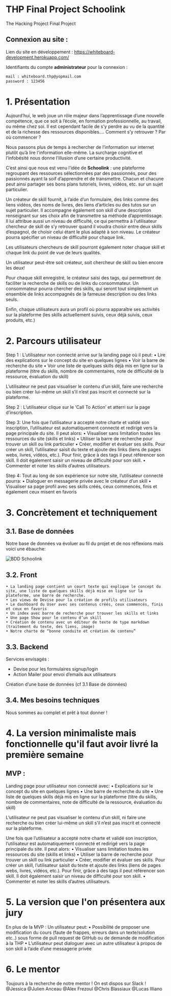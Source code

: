 # THP Final Project Schoolink
The Hacking Project Final Project

## Connexion au site : 

Lien du site en développement : https://whiteboard-development.herokuapp.com/

Identifiants du compte **administrateur** pour la connexion : 
```diff 
mail : whiteboard.thp@yopmail.com
password : 123456
```

# 1. Présentation

Aujourd’hui, le web joue un rôle majeur dans l’apprentissage d’une nouvelle compétence, que ce soit à l’école, en formation professionnelle, au travail, ou même chez soi. Il est cependant facile de s’y perdre au vu de la quantité et de la richesse des ressources disponibles…. Comment s’y retrouver ? Par où commencer ? 

Nous passons plus de temps à rechercher de l’information sur internet plutôt qu’à lire l'information elle-même. La surcharge cognitive et l’infobésité nous donne l’illusion d’une certaine productivité. 

C’est ainsi que nous est venu l’idée de **Schoolink** : une plateforme regroupant des ressources sélectionnées par des passionnés, pour des passionnés ayant la soif d’apprendre et de transmettre. Chacun et chacune peut ainsi partager ses bons plans tutoriels, livres, vidéos, etc. sur un sujet particulier.

Un créateur de skill fournit, à l’aide d’un formulaire, des links comme des liens vidéos, des noms de livres, des liens d’articles ou des tutos sur un sujet particulier. Il accompagne également son skill d'une description renseignant sur ses choix afin de transmettre sa méthode d’apprentissage. Il lui attribue aussi un niveau de difficulté, ce qui permettra à l'utilisateur chercheur de skill de s’y retrouver quand il voudra choisir entre deux skills d’espagnol, de choisir celui étant le plus adapté à son niveau. Le créateur pourra spécifier un niveau de difficulté pour chaque link.

Les utilisateurs chercheurs de skill pourront également noter chaque skill et chaque link du point de vue de leurs qualités.

Un utilisateur peut-être soit créateur, soit chercheur de skill ou bien encore les deux!

Pour chaque skill enregistré, le créateur saisi des tags, qui permettront de faciliter la recherche de skills ou de links du consommateur. Un consommateur pourra chercher des skills,  qui seront tout simplement un ensemble de links accompagnés de la fameuse description ou des links seuls.

Enfin, chaque utilisateurs aura un profil où pourra apparaître ses activités sur la plateforme (les skills actuellement suivis, ceux déjà suivis, ceux produits, etc.)

# 2. Parcours utilisateur

Step 1 : L’utilisateur non connecté arrive sur la landing page où il peut:
    • Lire des explications sur le concept du site en quelques lignes
    • Voir la barre de recherche du site
    • Voir une liste de quelques skills déjà mis en ligne sur la plateforme (titre du skills, nombre de commentaires, note de difficulté de la ressource, évaluation du skill)

L’utilisateur ne peut pas visualiser le contenu d’un skill, faire une recherche ou bien créer lui-même un skill s’il n’est pas inscrit et connecté sur la plateforme.

Step 2 : L’utilisateur clique sur le ‘Call To Action’ et atterri sur la page d’inscription.

Step 3: Une fois que l’utilisateur a accepté notre charte et validé son inscription, l’utilisateur est automatiquement connecté et redirigé vers la page principale du site. Il peut alors:
    • Visualiser sans limitation toutes les ressources du site (skills et links)
    • Utiliser la barre de recherche pour trouver un skill ou link particulier
    • Créer, modifier et évaluer ses skills. Pour créer un skill, l’utilisateur saisit du texte et ajoute des links (liens de pages webs, livres, vidéos, etc.). Pour finir, grâce à des tags il peut référencer son skill. Il doit également saisir un niveau de difficulté pour son skill.
    • Commenter et noter les skills d’autres utilisateurs.
      
Step 4: Tout au long de son expérience sur notre site, l’utilisateur connecté pourra:
    • Dialoguer en messagerie privée avec le créateur d’un skill
    • Visualiser sa page profil avec ses skills créés, ceux commencés, finis et également ceux misent en favoris

# 3. Concrètement et techniquement
## 3.1. Base de données
Notre base de données va évoluer au fil du projet et de nos réflexions mais voici une ébauche:   

![BDD Schoolink](https://app.genmymodel.com/api/projects/_R3eXsJkeEeqEM7mFKilpXw/diagrams/_R3eXspkeEeqEM7mFKilpXw/svg "bdd_thp_schoolink")

## 3.2. Front
    • La landing page contient un court texte qui explique le concept du site, une liste de quelques skills déjà mise en ligne sur la plateforme, une barre de recherche.
    • Les views de Devise pour la création de profils utilisateurs
    • Le dashboard du User avec ses contenus créés, ceux commencés, finis et ceux en favoris
    • Un index avec barre de recherche pour trouver les skills et links
    • Une page Show pour le contenu d’un skill
    • Création de contenu avec un éditeur de texte de type markdown (traitement du texte, des liens, image)
    • Notre charte de “bonne conduite et création de contenu” 


## 3.3. Backend
Services envisagés :
- Devise pour les formulaires signup/login
- Action Mailer pour envoi d’emails aux utilisateurs

Création d’une base de données (cf 3.1 Base de données)

## 3.4. Mes besoins techniques

Nous sommes au complet et prêt à tout donner ! 

# 4. La version minimaliste mais fonctionnelle qu'il faut avoir livré la première semaine

## MVP : 

Landing page pour utilisateur non connecté avec:
    • Explications sur le concept du site en quelques lignes
    • Une barre de recherche du site
    • Une liste de quelques skills déjà mis en ligne sur la plateforme (titre du skills, nombre de commentaires, note de difficulté de la ressource, évaluation du skill)

L’utilisateur ne peut pas visualiser le contenu d’un skill, ni faire une recherche ou bien créer lui-même un skill s’il n’est pas inscrit et connecté sur la plateforme.

Une fois que l’utilisateur a accepté notre charte et validé son inscription, l’utilisateur est automatiquement connecté et redirigé vers la page principale du site. Il peut alors:
    • Visualiser sans limitation toutes les ressources du site (skills et links)
    • Utiliser la barre de recherche pour trouver un skill ou link particulier
    • Créer, modifier et évaluer ses skills. Pour créer un skill, l’utilisateur saisit du texte et ajoute des links (liens de pages webs, livres, vidéos, etc.). Pour finir, grâce à des tags il peut référencer son skill. Il doit également saisir un niveau de difficulté pour son skill.
    • Commenter et noter les skills d’autres utilisateurs.

# 5. La version que l'on présentera aux jury
En plus de la MVP :
Un utilisateur peut:
    • Possibilité de proposer une modification du cours (faute de frappes, erreurs dans un texte/solution etc..) sous forme de pull request de GitHub ou de demande de modification à la THP
    • L’utilisateur peut dialoguer avec un autre utilisateur à propos de son skill à l’aide d’une messagerie privée

# 6. Le mentor
Toujours à la recherche de notre mentor ! 
On est dispos sur Slack !
@Jessica
@Julien Anceau
@Alex Frezoul
@Chris Blassiaux
@Lucas Illiano

